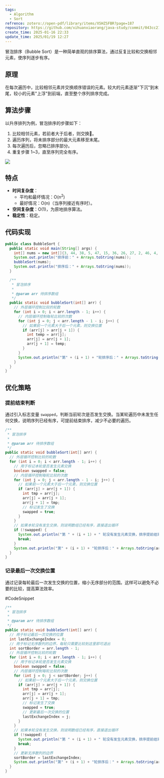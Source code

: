 ```yaml
---
tags:
  - Algorithm
  - Sort
refrence: zotero://open-pdf/library/items/XSHZSFBR?page=187
repository: https://github.com/xihuanxiaorang/java-study/commit/043cc21eb083c6aaef126f1df3fd8c95a5670fd9#diff-8c09467c12c97b7b1023b744437ac76f5e0a1eb68dcd027a199feaa4c2d04f94
create_time: 2025-01-16 22:33
update_time: 2025/01/19 12:27
---
```


冒泡排序（Bubble Sort）是一种简单直观的排序算法，通过反复比较和交换相邻元素，使序列逐步有序。

## 原理

在每次遍历中，比较相邻元素并交换顺序错误的元素。较大的元素逐渐"下沉"到末尾，较小的元素"上浮"到前端，直至整个序列排序完成。

## 算法步骤

以升序排列为例，冒泡排序的步骤如下：

1. 比较相邻元素，若前者大于后者，则交换🔄。
2. 遍历序列，将未排序部分的最大元素移至末尾。
3. 每次遍历后，忽略已排序部分。
4. 重复步骤 1~3，直至序列完全有序。

![](https://img.xiaorang.fun/202501171824636.gif)

## 特点

- **时间复杂度**：
    - 平均和最坏情况：O(n<sup>2</sup>)
    - 最好情况：O(n)（当序列接近有序时）。
- **空间复杂度**：O(1)，为原地排序算法。
- **稳定性**：稳定。

## 代码实现

```java
public class BubbleSort {
  public static void main(String[] args) {
    int[] nums = new int[]{3, 44, 38, 5, 47, 15, 36, 26, 27, 2, 46, 4, 19, 50, 48};
    System.out.println("排序前：" + Arrays.toString(nums));
    bubbleSort(nums);
    System.out.println("排序后：" + Arrays.toString(nums));
  }

  /**
   * 冒泡排序
   *
   * @param arr 待排序数组
   */
  public static void bubbleSort(int[] arr) {
    // 外层循环控制比较的轮数
    for (int i = 0; i < arr.length - 1; i++) {
      // 内层循环控制每轮比较的次数
      for (int j = 0; j < arr.length - 1 - i; j++) {
        // 如果前一个元素大于后一个元素，则交换位置
        if (arr[j] > arr[j + 1]) {
          int temp = arr[j];
          arr[j] = arr[j + 1];
          arr[j + 1] = temp;
        }
      }
      System.out.println("第" + (i + 1) + "轮排序后：" + Arrays.toString(arr));
    }
  }
}
```

## 优化策略

### 提前结束判断

通过引入标志变量 `swapped`，判断当前轮次是否发生交换。当某轮遍历中未发生任何交换，说明序列已经有序，可提前结束排序，减少不必要的遍历。

```java hl:10,19,23-26
/**
 * 冒泡排序
 *
 * @param arr 待排序数组
 */
public static void bubbleSort(int[] arr) {
  // 外层循环控制比较的轮数
  for (int i = 0; i < arr.length - 1; i++) {
    // 用于标记本轮是否发生元素交换
    boolean swapped = false;
    // 内层循环控制每轮比较的次数
    for (int j = 0; j < arr.length - 1 - i; j++) {
      // 如果前一个元素大于后一个元素，则交换位置
      if (arr[j] > arr[j + 1]) {
        int tmp = arr[j];
        arr[j] = arr[j + 1];
        arr[j + 1] = tmp;
        // 标记发生了交换
        swapped = true;
      }
    }
    // 如果本轮没有发生交换，则说明数组已经有序，直接退出循环
    if (!swapped) {
      System.out.println("第 " + (i + 1) + " 轮没有发生元素交换，排序提前结束！");
      break;
    }
    System.out.println("第" + (i + 1) + "轮排序后：" + Arrays.toString(arr));
  }
}
```

### 记录最后一次交换位置

通过记录每轮最后一次发生交换的位置，缩小无序部分的范围。这样可以避免不必要的比较，提高算法效率。

#CodeSnippet

```java hl:8,10,25,34
/**
 * 冒泡排序
 *
 * @param arr 待排序数组
 */
public static void bubbleSort(int[] arr) {
  // 用于标记最后一次交换的位置
  int lastExchangeIndex = 0;
  // 用于标记无序数列的边界，每轮只需要比较到这里即可退出
  int sortBorder = arr.length - 1;
  // 外层循环控制比较的轮数
  for (int i = 0; i < arr.length - 1; i++) {
    // 用于标记本轮是否发生元素交换
    boolean swapped = false;
    // 内层循环控制每轮比较的次数
    for (int j = 0; j < sortBorder; j++) {
      // 如果前一个元素大于后一个元素，则交换位置
      if (arr[j] > arr[j + 1]) {
        int tmp = arr[j];
        arr[j] = arr[j + 1];
        arr[j + 1] = tmp;
        // 标记发生了交换
        swapped = true;
        // 更新最后一次交换的位置
        lastExchangeIndex = j;
      }
    }
    // 如果本轮没有发生交换，则说明数组已经有序，直接退出循环
    if (!swapped) {
      System.out.println("第 " + (i + 1) + " 轮没有发生元素交换，排序提前结束！");
      break;
    }
    // 更新无序数列的边界
    sortBorder = lastExchangeIndex;
    System.out.println("第" + (i + 1) + "轮排序后：" + Arrays.toString(arr));
  }
}
```

